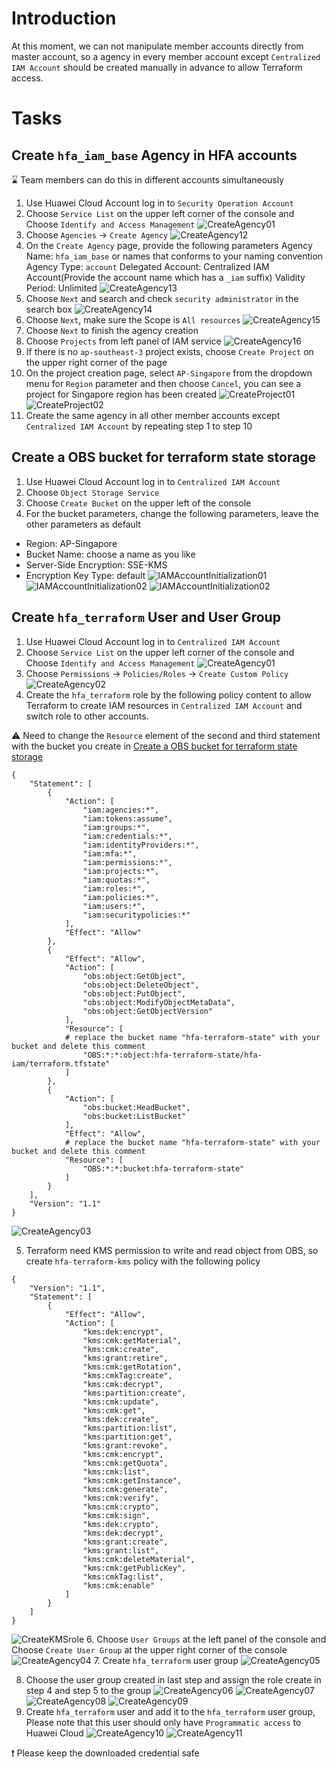 # Introduction
At this moment, we can not manipulate member accounts directly from master account, so a agency in every member account except `Centralized IAM Account` should be created manually in advance to allow Terraform access.

# Tasks
## Create `hfa_iam_base` Agency in HFA accounts
:hourglass: Team members can do this in different accounts simultaneously
1. Use Huawei Cloud Account log in to `Security Operation Account`
2. Choose `Service List` on the upper left corner of the console and Choose `Identify and Access Management`
![CreateAgency01](./images/006_CreateAgency_01.png)
3. Choose `Agencies` -> `Create Agency`
![CreateAgency12](./images/006_CreateAgency_12.png)
4. On the `Create Agency` page, provide the following parameters
   Agency Name: `hfa_iam_base` or names that conforms to your naming convention
   Agency Type: `account`
   Delegated Account: Centralized IAM Account(Provide the account name which has a `_iam` suffix)
   Validity Period: Unlimited
![CreateAgency13](./images/006_CreateAgency_13.png)
5. Choose `Next` and search and check `security administrator` in the search box
![CreateAgency14](./images/006_CreateAgency_14.png)
6. Choose `Next`, make sure the Scope is `All resources`
![CreateAgency15](./images/006_CreateAgency_15.png)
7. Choose `Next` to finish the agency creation
8. Choose `Projects` from left panel of IAM service
![CreateAgency16](./images/006_CreateProject_18.png)
9. If there is no `ap-southeast-3` project exists, choose `Create Project` on the upper right corner of the page
10. On the project creation page, select `AP-Singapore` from the dropdown menu for `Region` parameter and then choose `Cancel`, you can see a project for Singapore region has been created
![CreateProject01](./images/006_CreateProject_19.png)
![CreateProject02](./images/006_CreateProject_20.png)
11. Create the same agency in all other member accounts except `Centralized IAM Account` by repeating step 1 to step 10

## Create a OBS bucket for terraform state storage
1. Use Huawei Cloud Account log in to `Centralized IAM Account`
2. Choose `Object Storage Service`
3. Choose `Create Bucket` on the upper left of the console
4. For the bucket parameters, change the following parameters, leave the other parameters as default
* Region: AP-Singapore
* Bucket Name: choose a name as you like
* Server-Side Encryption: SSE-KMS
* Encryption Key Type: default
![IAMAccountInitialization01](./images/007_IAMAccountInitialization_01.png)
![IAMAccountInitialization02](./images/007_IAMAccountInitialization_02.png)
![IAMAccountInitialization02](./images/007_IAMAccountInitialization_03.png)

## Create `hfa_terraform` User and User Group
1. Use Huawei Cloud Account log in to `Centralized IAM Account`
2. Choose `Service List` on the upper left corner of the console and Choose `Identify and Access Management`
![CreateAgency01](./images/006_CreateAgency_01.png)
3. Choose `Permissions` -> `Policies/Roles` -> `Create Custom Policy`
![CreateAgency02](./images/006_CreateAgency_02.png)
4. Create the `hfa_terraform` role by the following policy content to allow Terraform to create IAM resources in `Centralized IAM Account` and switch role to other accounts.

:warning: Need to change the `Resource` element of the second and third statement with the bucket you create in [Create a OBS bucket for terraform state storage](#create-a-obs-bucket-for-terraform-state-storage)
```
{
    "Statement": [
        {
            "Action": [
                "iam:agencies:*",
                "iam:tokens:assume",
                "iam:groups:*",
                "iam:credentials:*",
                "iam:identityProviders:*",
                "iam:mfa:*",
                "iam:permissions:*",
                "iam:projects:*",
                "iam:quotas:*",
                "iam:roles:*",
                "iam:policies:*",
                "iam:users:*",
                "iam:securitypolicies:*"
            ],
            "Effect": "Allow"
        },
        {
            "Effect": "Allow",
            "Action": [
                "obs:object:GetObject",
                "obs:object:DeleteObject",
                "obs:object:PutObject",
                "obs:object:ModifyObjectMetaData",
                "obs:object:GetObjectVersion"
            ],
            "Resource": [
            # replace the bucket name "hfa-terraform-state" with your bucket and delete this comment
                "OBS:*:*:object:hfa-terraform-state/hfa-iam/terraform.tfstate"
            ]
        },
        {
            "Action": [
                "obs:bucket:HeadBucket",
                "obs:bucket:ListBucket"
            ],
            "Effect": "Allow",
            # replace the bucket name "hfa-terraform-state" with your bucket and delete this comment
            "Resource": [
                "OBS:*:*:bucket:hfa-terraform-state"
            ]
        }
    ],
    "Version": "1.1"
}
```
![CreateAgency03](./images/006_CreateAgency_03.png)

5. Terraform need KMS permission to write and read object from OBS, so create `hfa-terraform-kms` policy with the following policy
```
{
    "Version": "1.1",
    "Statement": [
        {
            "Effect": "Allow",
            "Action": [
                "kms:dek:encrypt",
                "kms:cmk:getMaterial",
                "kms:cmk:create",
                "kms:grant:retire",
                "kms:cmk:getRotation",
                "kms:cmkTag:create",
                "kms:cmk:decrypt",
                "kms:partition:create",
                "kms:cmk:update",
                "kms:cmk:get",
                "kms:dek:create",
                "kms:partition:list",
                "kms:partition:get",
                "kms:grant:revoke",
                "kms:cmk:encrypt",
                "kms:cmk:getQuota",
                "kms:cmk:list",
                "kms:cmk:getInstance",
                "kms:cmk:generate",
                "kms:cmk:verify",
                "kms:cmk:crypto",
                "kms:cmk:sign",
                "kms:dek:crypto",
                "kms:dek:decrypt",
                "kms:grant:create",
                "kms:grant:list",
                "kms:cmk:deleteMaterial",
                "kms:cmk:getPublicKey",
                "kms:cmkTag:list",
                "kms:cmk:enable"
            ]
        }
    ]
}
```
![CreateKMSrole](./images/006_CreateAgency_17.png)
6. Choose `User Groups` at the left panel of the console and Choose `Create User Group` at the upper right corner of the console
![CreateAgency04](./images/006_CreateAgency_04.png)
7. Create `hfa_terraform` user group
![CreateAgency05](./images/006_CreateAgency_05.png)  

8. Choose the user group created in last step and assign the role create in step 4 and step 5 to the group
![CreateAgency06](./images/006_CreateAgency_06.png)
![CreateAgency07](./images/006_CreateAgency_07.png)
![CreateAgency08](./images/006_CreateAgency_08.png)
![CreateAgency09](./images/006_CreateAgency_09.png)
9. Create `hfa_terraform` user and add it to the `hfa_terraform` user group, Please note that this user should only have `Programmatic access` to Huawei Cloud
![CreateAgency10](./images/006_CreateAgency_10.png)
![CreateAgency11](./images/006_CreateAgency_11.png)

:heavy_exclamation_mark: Please keep the downloaded credential safe
